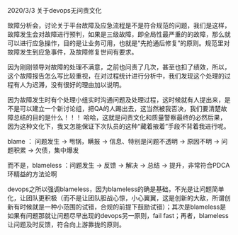 
2020/3/3
关于devops无问责文化

故障分析会，讨论关于平台故障及应急流程是不是符合规范的问题，我们是这样，故障发生会对故障进行预判，如果是三级故障，即全局性最严重的的故障，那么就可以进行应急操作，目的是让业务可用，也就是“先抢通后修复”的原则。规范里对故障发生到应急事件，及故障修复世间有要求。

因为刚刚领导对故障的处理不满意，之前也问责了几次，甚至也扣了绩效，所以，这个故障报告怎么写比较重视，在对过程统计进行分析中，我们发现这个处理的过程有人为迟滞，没有很好的理由加以说明。

因为故障发生时有个处理小组实时沟通问题及处理过程，这时候就有人提出来，是不是可以建立一个新讨论组，把QA的人踢出去，这当然被我否决，我们要清楚故障总结的目的是什么！！！
哈哈，这就是问责文化和质量警察最终的必然后果，因为这种文化下，我又怎能保证下次队员的这种“藏着掖着”手段不背着我进行呢。

blame ： 问题发生 -> 甩锅，瞒报 -> 信息、特别是问题不透明 -> 原因不明 -> 问题积累 -> 欠债，集中爆发

而不是，blameless ：问题发生 -> 反馈 -> 解决 -> 总结 -> 提升，非常符合PDCA环精益的方法论啊

devops之所以强调blameless，因为blameless的确是基础，不光是让问题简单化，让团队更积极（而不是让团队胆战心惊，小心翼翼，这是创新的大敌，所谓创新有时候就是一种小范围的试错，合规的前提下鼓励试错）；其次是blameless是如果有问题那就让问题尽早出现的devops另一原则，fail fast；再者，blameless让问题及时反馈，符合向上游靠拢的原则。





